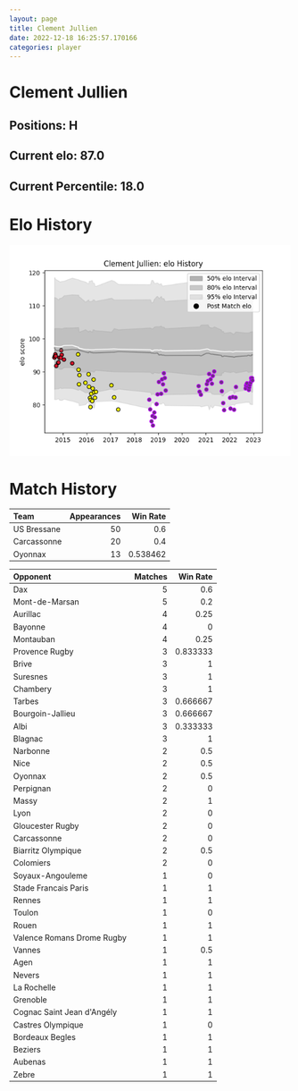 ```yaml
---  
layout: page  
title: Clement Jullien  
date: 2022-12-18 16:25:57.170166  
categories: player  
---
```

# Clement Jullien

## Positions: H

## Current elo: 87.0

## Current Percentile: 18.0

# Elo History


![elo history](history_ClementJullien.png)
# Match History


| Team        |   Appearances |   Win Rate |
|:------------|--------------:|-----------:|
| US Bressane |            50 |   0.6      |
| Carcassonne |            20 |   0.4      |
| Oyonnax     |            13 |   0.538462 |

| Opponent                   |   Matches |   Win Rate |
|:---------------------------|----------:|-----------:|
| Dax                        |         5 |   0.6      |
| Mont-de-Marsan             |         5 |   0.2      |
| Aurillac                   |         4 |   0.25     |
| Bayonne                    |         4 |   0        |
| Montauban                  |         4 |   0.25     |
| Provence Rugby             |         3 |   0.833333 |
| Brive                      |         3 |   1        |
| Suresnes                   |         3 |   1        |
| Chambery                   |         3 |   1        |
| Tarbes                     |         3 |   0.666667 |
| Bourgoin-Jallieu           |         3 |   0.666667 |
| Albi                       |         3 |   0.333333 |
| Blagnac                    |         3 |   1        |
| Narbonne                   |         2 |   0.5      |
| Nice                       |         2 |   0.5      |
| Oyonnax                    |         2 |   0.5      |
| Perpignan                  |         2 |   0        |
| Massy                      |         2 |   1        |
| Lyon                       |         2 |   0        |
| Gloucester Rugby           |         2 |   0        |
| Carcassonne                |         2 |   0        |
| Biarritz Olympique         |         2 |   0.5      |
| Colomiers                  |         2 |   0        |
| Soyaux-Angouleme           |         1 |   0        |
| Stade Francais Paris       |         1 |   1        |
| Rennes                     |         1 |   1        |
| Toulon                     |         1 |   0        |
| Rouen                      |         1 |   1        |
| Valence Romans Drome Rugby |         1 |   1        |
| Vannes                     |         1 |   0.5      |
| Agen                       |         1 |   1        |
| Nevers                     |         1 |   1        |
| La Rochelle                |         1 |   1        |
| Grenoble                   |         1 |   1        |
| Cognac Saint Jean d'Angély |         1 |   1        |
| Castres Olympique          |         1 |   0        |
| Bordeaux Begles            |         1 |   1        |
| Beziers                    |         1 |   1        |
| Aubenas                    |         1 |   1        |
| Zebre                      |         1 |   1        |